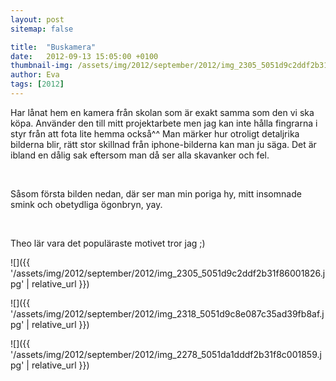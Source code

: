 ```yaml
---
layout: post
sitemap: false

title:  "Buskamera"
date:   2012-09-13 15:05:00 +0100
thumbnail-img: /assets/img/2012/september/2012/img_2305_5051d9c2ddf2b31f86001826.jpg
author: Eva
tags: [2012]
---
```


Har lånat hem en kamera från skolan som är exakt samma som den vi ska köpa. Använder den till mitt projektarbete men jag kan inte hålla fingrarna i styr från att fota lite hemma också^^ Man märker hur otroligt detaljrika bilderna blir, rätt stor skillnad från iphone-bilderna kan man ju säga. Det är ibland en dålig sak eftersom man då ser alla skavanker och fel.




 




Såsom första bilden nedan, där ser man min poriga hy, mitt insomnade smink och obetydliga ögonbryn, yay.







 




Theo lär vara det populäraste motivet tror jag ;)

![]({{ '/assets/img/2012/september/2012/img_2305_5051d9c2ddf2b31f86001826.jpg'  | relative_url }})

![]({{ '/assets/img/2012/september/2012/img_2318_5051d9c8e087c35ad39fb8af.jpg'  | relative_url }})

![]({{ '/assets/img/2012/september/2012/img_2278_5051da1dddf2b31f8c001859.jpg'  | relative_url }})

